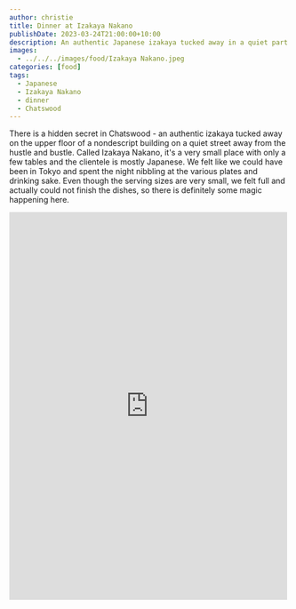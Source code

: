 ```yaml
---
author: christie
title: Dinner at Izakaya Nakano
publishDate: 2023-03-24T21:00:00+10:00
description: An authentic Japanese izakaya tucked away in a quiet part of Chatswood.
images:
  - ../../../images/food/Izakaya Nakano.jpeg
categories: [food]
tags:
  - Japanese
  - Izakaya Nakano
  - dinner
  - Chatswood
---
```

There is a hidden secret in Chatswood - an authentic izakaya tucked away on the upper floor of a nondescript building on a quiet street away from the hustle and bustle. Called Izakaya Nakano, it's a very small place with only a few tables and the clientele is mostly Japanese. We felt like we could have been in Tokyo and spent the night nibbling at the various plates and drinking sake. Even though the serving sizes are very small, we felt full and actually could not finish the dishes, so there is definitely some magic happening here.

<iframe src="https://www.facebook.com/plugins/post.php?href=https%3A%2F%2Fwww.facebook.com%2Fchris1.tham%2Fposts%2Fpfbid0yAZ3o2zw71tanRBBYvVmSpTEdDLrmienDXdvjiFK77Koku2k6dR3GZsrEjV4jW12l&show_text=true&width=500" width="500" height="698" style="border:none;overflow:hidden" scrolling="no" frameborder="0" allowfullscreen="true" allow="autoplay; clipboard-write; encrypted-media; picture-in-picture; web-share"></iframe>
